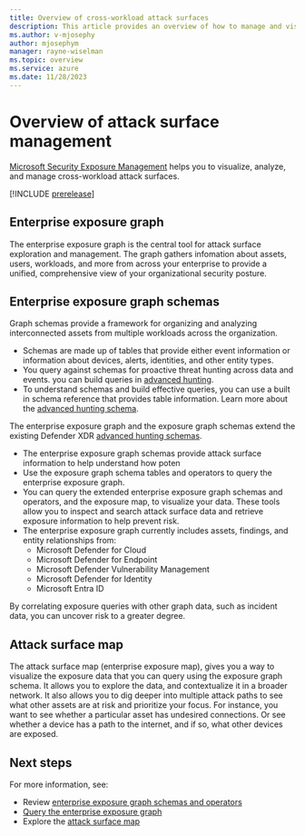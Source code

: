 ```yaml
---
title: Overview of cross-workload attack surfaces
description: This article provides an overview of how to manage and visualize cross-workload attack surfaces using the enterprise exposure graph to analyze assets, findings, relationships from multiple workloads across the organization.
ms.author: v-mjosephy
author: mjosephym
manager: rayne-wiselman
ms.topic: overview
ms.service: azure
ms.date: 11/28/2023
---
```


# Overview of attack surface management

[Microsoft Security Exposure Management](microsoft-security-exposure-management.md) helps you to visualize, analyze, and manage cross-workload attack surfaces.

[!INCLUDE [prerelease](../includes//prerelease.md)]

## Enterprise exposure graph

The enterprise exposure graph is the central tool for attack surface exploration and management. The  graph gathers infomation about assets, users, workloads, and more from across your enterprise to provide a unified, comprehensive view of your organizational security posture.

## Enterprise exposure graph schemas

Graph schemas provide a framework for organizing and analyzing interconnected assets from multiple workloads across the organization.

- Schemas are made up of tables that provide either event information or information about devices, alerts, identities, and other entity types.
- You query against schemas for proactive threat hunting across data and events. you can build queries in [advanced hunting](/microsoft-365/security/defender/advanced-hunting-modes.md). 
- To understand schemas and build effective queries, you can use a built in schema reference that provides table information. Learn more about the [advanced hunting schema](/microsoft-365/security/defender/advanced-hunting-schema-tables.md).


The enterprise exposure graph and the exposure graph schemas extend the existing Defender XDR [advanced hunting schemas](/microsoft-365/security/defender/advanced-hunting-schema-tables.md).

- The enterprise exposure graph schemas provide attack surface information to help understand how poten
- Use the exposure graph schema tables and operators to query the enterprise exposure graph.
- You can query the extended enterprise exposure graph schemas and operators, and the exposure map, to visualize your data. These tools allow you to inspect and search attack surface data and retrieve exposure information to help prevent risk.
- The enterprise exposure graph currently includes assets, findings, and entity relationships from:
    - Microsoft Defender for Cloud
    - Microsoft Defender for Endpoint
    - Microsoft Defender Vulnerability Management
    - Microsoft Defender for Identity
    - Microsoft Entra ID

By correlating exposure queries with other graph data, such as incident data, you can uncover risk to a greater degree.


## Attack surface map

The attack surface map (enterprise exposure map), gives you a way to visualize the exposure data that you can query using the exposure graph schema. It allows you to explore the data, and contextualize it in a broader network. It also allows you to dig deeper into multiple attack paths to see what other assets are at risk and prioritize your focus. For instance, you want to see whether a particular asset has undesired connections. Or see whether a device has a path to the internet, and if so, what other devices are exposed.  





## Next steps

For more information, see:

- Review [enterprise exposure graph schemas and operators](schemas-operators.md)
- [Query the enterprise exposure graph](query-enterprise-exposure-graph.md)
- Explore the [attack surface map](enterprise-exposure-map.md)


